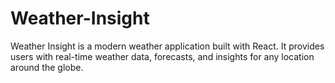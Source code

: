 # Weather-Insight
Weather Insight is a modern weather application built with React. It provides users with real-time weather data, forecasts, and insights for any location around the globe.
